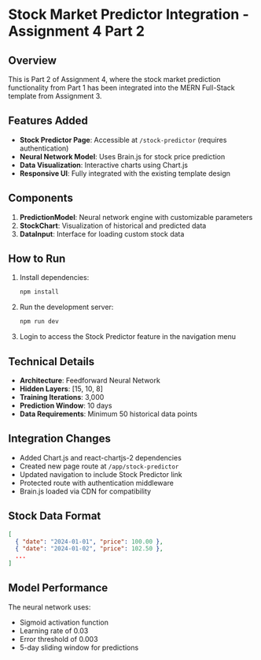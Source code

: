 # Stock Market Predictor Integration - Assignment 4 Part 2

## Overview
This is Part 2 of Assignment 4, where the stock market prediction functionality from Part 1 has been integrated into the MERN Full-Stack template from Assignment 3.

## Features Added
- **Stock Predictor Page**: Accessible at `/stock-predictor` (requires authentication)
- **Neural Network Model**: Uses Brain.js for stock price prediction
- **Data Visualization**: Interactive charts using Chart.js
- **Responsive UI**: Fully integrated with the existing template design

## Components
1. **PredictionModel**: Neural network engine with customizable parameters
2. **StockChart**: Visualization of historical and predicted data
3. **DataInput**: Interface for loading custom stock data

## How to Run
1. Install dependencies:
   ```bash
   npm install
   ```

2. Run the development server:
   ```bash
   npm run dev
   ```

3. Login to access the Stock Predictor feature in the navigation menu

## Technical Details
- **Architecture**: Feedforward Neural Network
- **Hidden Layers**: [15, 10, 8]
- **Training Iterations**: 3,000
- **Prediction Window**: 10 days
- **Data Requirements**: Minimum 50 historical data points

## Integration Changes
- Added Chart.js and react-chartjs-2 dependencies
- Created new page route at `/app/stock-predictor`
- Updated navigation to include Stock Predictor link
- Protected route with authentication middleware
- Brain.js loaded via CDN for compatibility

## Stock Data Format
```json
[
  { "date": "2024-01-01", "price": 100.00 },
  { "date": "2024-01-02", "price": 102.50 },
  ...
]
```

## Model Performance
The neural network uses:
- Sigmoid activation function
- Learning rate of 0.03
- Error threshold of 0.003
- 5-day sliding window for predictions